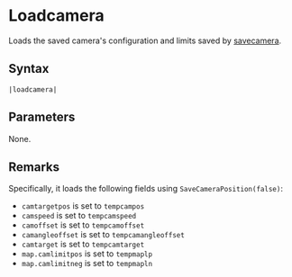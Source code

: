 # Loadcamera

Loads the saved camera's configuration and limits saved by [savecamera](Savecamera.md).

## Syntax

````
|loadcamera|
````

## Parameters

None.

## Remarks

Specifically, it loads the following fields using `SaveCameraPosition(false)`:

* `camtargetpos` is set to `tempcampos`
* `camspeed` is set to `tempcamspeed`
* `camoffset` is set to `tempcamoffset`
* `camangleoffset` is set to `tempcamangleoffset`
* `camtarget` is set to `tempcamtarget`
* `map.camlimitpos` is set to `tempmaplp`
* `map.camlimitneg` is set to `tempmapln`
